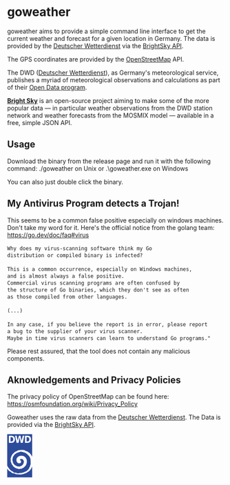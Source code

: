 # goweather

goweather aims to provide a simple command line interface to get the current weather and forecast for a given location in Germany. The data is provided by the [Deutscher Wetterdienst](https://www.dwd.de/) via the [BrightSky API](https://brightsky.dev/).

The GPS coordinates are provided by the [OpenStreetMap](https://www.openstreetmap.org/) API.

The DWD ([Deutscher Wetterdienst](https://www.dwd.de/)), as Germany's
meteorological service, publishes a myriad of meteorological observations and
calculations as part of their [Open Data
program](https://www.dwd.de/DE/leistungen/opendata/opendata.html).

[**Bright Sky**](https://brightsky.dev/) is an open-source project aiming to
make some of the more popular data — in particular weather observations from
the DWD station network and weather forecasts from the MOSMIX model — available
in a free, simple JSON API.

## Usage
Download the binary from the release page and run it with the following command:
./goweather on Unix or .\goweather.exe on Windows

You can also just double click the binary.

## My Antivirus Program detects a Trojan!
This seems to be a common false positive especially on windows machines.
Don't take my word for it. Here's the official notice from the golang team: https://go.dev/doc/faq#virus

```
Why does my virus-scanning software think my Go
distribution or compiled binary is infected?

This is a common occurrence, especially on Windows machines,
and is almost always a false positive.
Commercial virus scanning programs are often confused by
the structure of Go binaries, which they don't see as often
as those compiled from other languages.

(...)

In any case, if you believe the report is in error, please report
a bug to the supplier of your virus scanner.
Maybe in time virus scanners can learn to understand Go programs."

```
Please rest assured, that the tool does not contain any malicious components.

## Aknowledgements and Privacy Policies
The privacy policy of OpenStreetMap can be found here: https://osmfoundation.org/wiki/Privacy_Policy

Goweather uses the raw data from the [Deutscher
Wetterdienst](https://www.dwd.de/).
The Data is provided via the [BrightSky API](https://brightsky.dev/).

<a href="https://www.dwd.de/"><img src="dwd.svg" alt="Deutscher Wetterdienst" height="100"></a>
